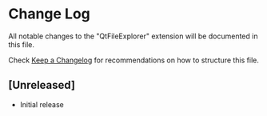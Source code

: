# Change Log

All notable changes to the "QtFileExplorer" extension will be documented in this file.

Check [Keep a Changelog](http://keepachangelog.com/) for recommendations on how to structure this file.

## [Unreleased]

- Initial release